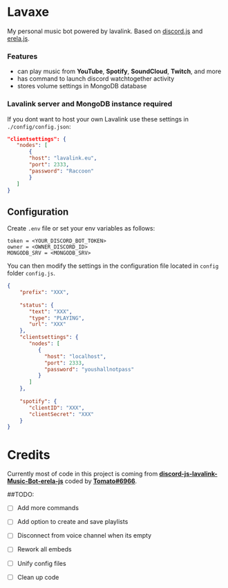 # Lavaxe

My personal music bot powered by lavalink. Based on [discord.js](https://discord.js.org/#/) and [erela.js](https://erelajs-docs.netlify.app/docs/gettingstarted.html#documentation-guides).

### Features
- can play music from **YouTube**, **Spotify**, **SoundCloud**, **Twitch**, and more
- has command to launch discord watchtogether activity
- stores volume settings in MongoDB database


### Lavalink server and MongoDB instance required
 If you dont want to host your own Lavalink use these settings in `./config/config.json`:
 ```json
"clientsettings": {
    "nodes": [
        {
        "host": "lavalink.eu",
        "port": 2333,
        "password": "Raccoon"
        }
    ]
}
 ```

## Configuration

Create `.env` file or set your env variables as follows:
```env
token = <YOUR_DISCORD_BOT_TOKEN>
owner = <OWNER_DISCORD_ID>
MONGODB_SRV = <MONGODB_SRV>
```

You can then modify the settings in the configuration file located in `config` folder `config.js`.

```json
{
    "prefix": "XXX",
    
    "status": {
       "text": "XXX",
       "type": "PLAYING",
       "url": "XXX"
    },
    "clientsettings": {
       "nodes": [
          {
            "host": "localhost",
            "port": 2333,
            "password": "youshallnotpass"
          }
       ]
    },
 
    "spotify": {
       "clientID": "XXX",
       "clientSecret": "XXX"
    }
}
```
# Credits
Currently most of code in this project is coming from **[discord-js-lavalink-Music-Bot-erela-js](https://github.com/Tomato6966/discord-js-lavalink-Music-Bot-erela-js)** coded by **[Tomato#6966](https://github.com/Tomato6966)**.

##TODO:
- [ ] Add more commands
- [ ] Add option to create and save playlists
- [ ] Disconnect from voice channel when its empty
- [ ] Rework all embeds
- [ ] Unify config files
- [ ] Clean up code

